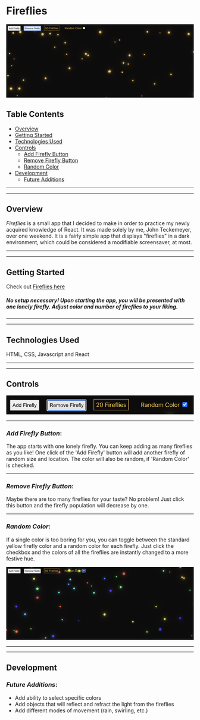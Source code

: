 # Fireflies
![Minesweeper](./public/images/fireflies.png)

## Table Contents  
* [Overview](#overview)
* [Getting Started](#getting-started)
* [Technologies Used](#technologies-used)
* [Controls](#controls)  
  * [Add Firefly Button](#add-firefly-button)
  * [Remove Firefly Button](#remove-firefly-button)
  * [Random Color](#random-color)
* [Development](#development)  
  * [Future Additions](#future-additions)
---
---


## Overview  

*Fireflies* is a small app that I decided to make in order to practice my newly acquired knowledge of React. It was made solely by me, John Teckemeyer, over one weekend. It is a fairly simple app that displays "fireflies" in a dark environment, which could be considered a modifiable screensaver, at most.



---
---
## Getting Started  
Check out 
[Fireflies here](https://TheTeck.github.io/Fireflies/)

##### No setup necessary! Upon starting the app, you will be presented with one lonely firefly. Adjust color and number of fireflies to your liking.

---
---

## Technologies Used

HTML, CSS, Javascript and React

---
---

## Controls

![Controls](./public/images/fireflies_controls.png)  

---

### *Add Firefly Button*:
The app starts with one lonely firefly. You can keep adding as many fireflies as you like! One click of the 'Add Firefly' button will add another firefly of random size and location. The color will also be random, if 'Random Color' is checked.

---
### *Remove Firefly Button*:
Maybe there are too many fireflies for your taste? No problem! Just click this button and the firefly population will decrease by one. 

---
### *Random Color*: 
If a single color is too boring for you, you can toggle between the standard yellow firefly color and a random color for each firefly. Just click the checkbox and the colors of all the fireflies are instantly changed to a more festive hue.

![Timer](./public/images/fireflies_colors.png)

---
---
## Development 


### *Future Additions*:  
* Add ability to select specific colors
* Add objects that will reflect and refract the light from the fireflies
* Add different modes of movement (rain, swirling, etc.)